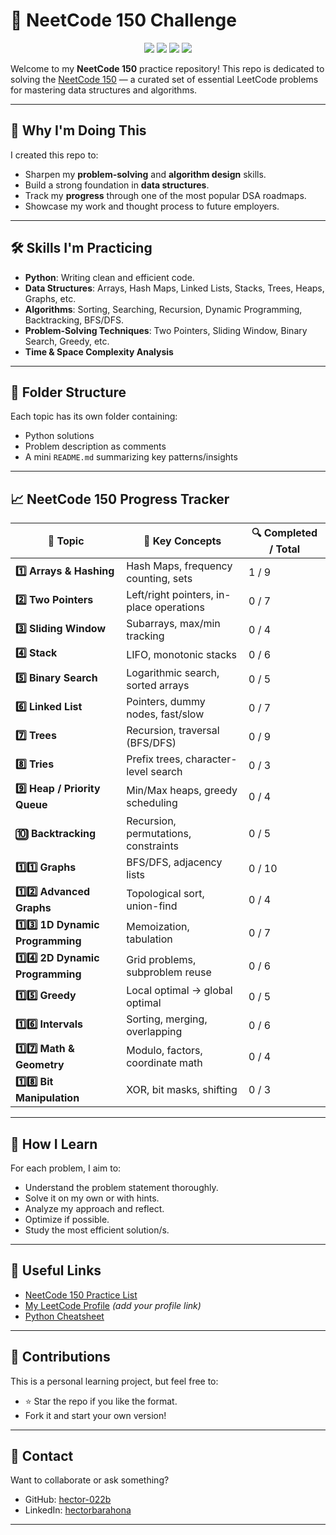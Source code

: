 # 🚀 NeetCode 150 Challenge

<p align="center">
  <img src="https://img.shields.io/badge/Python-3.10-blue?style=flat-square" />
  <img src="https://img.shields.io/badge/status-In%20Progress-yellow?style=flat-square" />
  <img src="https://img.shields.io/badge/contributions-welcome-orange?style=flat-square" />
  <img src="https://img.shields.io/badge/Made_with-%E2%9D%A4-red?style=flat-square" />
</p>

Welcome to my **NeetCode 150** practice repository! This repo is dedicated to solving the [NeetCode 150](https://neetcode.io/practice) — a curated set of essential LeetCode problems for mastering data structures and algorithms.

---

## 🧠 Why I'm Doing This

I created this repo to:

- Sharpen my **problem-solving** and **algorithm design** skills.
- Build a strong foundation in **data structures**.
- Track my **progress** through one of the most popular DSA roadmaps.
- Showcase my work and thought process to future employers.

---

## 🛠️ Skills I'm Practicing

- **Python**: Writing clean and efficient code.
- **Data Structures**: Arrays, Hash Maps, Linked Lists, Stacks, Trees, Heaps, Graphs, etc.
- **Algorithms**: Sorting, Searching, Recursion, Dynamic Programming, Backtracking, BFS/DFS.
- **Problem-Solving Techniques**: Two Pointers, Sliding Window, Binary Search, Greedy, etc.
- **Time & Space Complexity Analysis**

---

## 📂 Folder Structure

Each topic has its own folder containing:

- Python solutions
- Problem description as comments
- A mini `README.md` summarizing key patterns/insights


---

## 📈 NeetCode 150 Progress Tracker

| 🧩 **Topic** | 📌 **Key Concepts** | 🔍 **Completed / Total** |
|--------------|----------------------|---------------------------|
| **1️⃣ Arrays & Hashing** | Hash Maps, frequency counting, sets | 1 / 9 |
| **2️⃣ Two Pointers** | Left/right pointers, in-place operations | 0 / 7 |
| **3️⃣ Sliding Window** | Subarrays, max/min tracking | 0 / 4 |
| **4️⃣ Stack** | LIFO, monotonic stacks | 0 / 6 |
| **5️⃣ Binary Search** | Logarithmic search, sorted arrays | 0 / 5 |
| **6️⃣ Linked List** | Pointers, dummy nodes, fast/slow | 0 / 7 |
| **7️⃣ Trees** | Recursion, traversal (BFS/DFS) | 0 / 9 |
| **8️⃣ Tries** | Prefix trees, character-level search | 0 / 3 |
| **9️⃣ Heap / Priority Queue** | Min/Max heaps, greedy scheduling | 0 / 4 |
| **🔟 Backtracking** | Recursion, permutations, constraints | 0 / 5 |
| **1️⃣1️⃣ Graphs** | BFS/DFS, adjacency lists | 0 / 10 |
| **1️⃣2️⃣ Advanced Graphs** | Topological sort, union-find | 0 / 4 |
| **1️⃣3️⃣ 1D Dynamic Programming** | Memoization, tabulation | 0 / 7 |
| **1️⃣4️⃣ 2D Dynamic Programming** | Grid problems, subproblem reuse | 0 / 6 |
| **1️⃣5️⃣ Greedy** | Local optimal -> global optimal | 0 / 5 |
| **1️⃣6️⃣ Intervals** | Sorting, merging, overlapping | 0 / 6 |
| **1️⃣7️⃣ Math & Geometry** | Modulo, factors, coordinate math | 0 / 4 |
| **1️⃣8️⃣ Bit Manipulation** | XOR, bit masks, shifting | 0 / 3 |

---

## 🧠 How I Learn

For each problem, I aim to:

- Understand the problem statement thoroughly.
- Solve it on my own or with hints.
- Analyze my approach and reflect.
- Optimize if possible.
- Study the most efficient solution/s.

---

## 📌 Useful Links

- [NeetCode 150 Practice List](https://neetcode.io/practice)
- [My LeetCode Profile](#) *(add your profile link)*
- [Python Cheatsheet](https://www.pythoncheatsheet.org/)

---

## 🙌 Contributions

This is a personal learning project, but feel free to:
- ⭐ Star the repo if you like the format.
- Fork it and start your own version!

---

## 💼 Contact

Want to collaborate or ask something?

- GitHub: [hector-022b](https://github.com/hector-022b)
- LinkedIn: [hectorbarahona](https://www.linkedin.com/in/hectorbarahona/)

---

